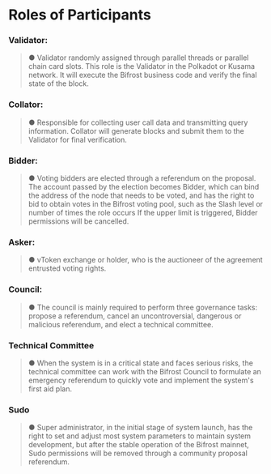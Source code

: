 # Roles of Participants

### Validator: 
> ● Validator randomly assigned through parallel threads or parallel chain card slots. This role is the Validator in the Polkadot or Kusama network. It will execute the Bifrost business code and verify the final state of the block.

### Collator: 
> ● Responsible for collecting user call data and transmitting query information. Collator will generate blocks and submit them to the Validator for final verification.

### Bidder: 
> ● Voting bidders are elected through a referendum on the proposal. The account passed by the election becomes Bidder, which can bind the address of the node that needs to be voted, and has the right to bid to obtain votes in the Bifrost voting pool, such as the Slash level or number of times the role occurs If the upper limit is triggered, Bidder permissions will be cancelled.

### Asker: 
> ● vToken exchange or holder, who is the auctioneer of the agreement entrusted voting rights.

### Council: 
> ● The council is mainly required to perform three governance tasks: propose a referendum, cancel an uncontroversial, dangerous or malicious referendum, and elect a technical committee.

### Technical Committee
> ● When the system is in a critical state and faces serious risks, the technical committee can work with the Bifrost Council to formulate an emergency referendum to quickly vote and implement the system's first aid plan.

### Sudo
> ● Super administrator, in the initial stage of system launch, has the right to set and adjust most system parameters to maintain system development, but after the stable operation of the Bifrost mainnet, Sudo permissions will be removed through a community proposal referendum.

